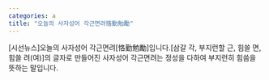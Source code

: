 ```yaml
---
categories: a
title: "오늘의 사자성어 각근면려恪勤勉勵"
---
```

[시선뉴스]오늘의 사자성어 각근면려[恪勤勉勵]입니다.[삼갈 각, 부지런할 근, 힘쓸 면, 힘쓸 려(여)]의 글자로 만들어진 사자성어 각근면려는 정성을 다하여 부지런히 힘씀을 뜻하는 말입니다.